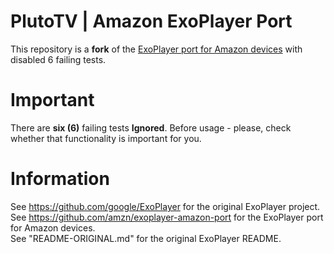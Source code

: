 # PlutoTV | Amazon ExoPlayer Port #
This repository is a **fork** of the [ExoPlayer port for Amazon devices](https://github.com/amzn/exoplayer-amazon-port) with disabled 6 failing tests.

# Important
There are **six (6)** failing tests **Ignored**. Before usage - please, check whether that functionality is important for you.

# Information
See https://github.com/google/ExoPlayer for the original ExoPlayer project.  
See https://github.com/amzn/exoplayer-amazon-port for the ExoPlayer port for Amazon devices.  
See "README-ORIGINAL.md" for the original ExoPlayer README.
